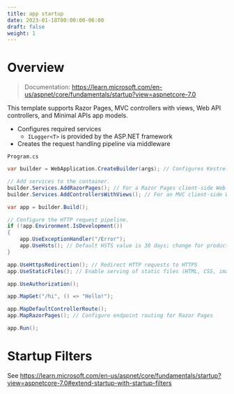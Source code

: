 ```yaml
---
title: app startup
date: 2023-01-18T00:00:00-06:00
draft: false
weight: 1
---
```


# Overview
> Documentation: https://learn.microsoft.com/en-us/aspnet/core/fundamentals/startup?view=aspnetcore-7.0

This template supports Razor Pages, MVC controllers with views, Web API controllers, and Minimal APIs app models.
- Configures required services
    - `ILogger<T>` is provided by the ASP.NET framework
- Creates the request handling pipeline via middleware

`Program.cs`
```cs
var builder = WebApplication.CreateBuilder(args); // Configures Kestrel

// Add services to the container.
builder.Services.AddRazorPages(); // For a Razor Pages client-side Web UI
builder.Services.AddControllersWithViews(); // For an MVC client-side Web UI

var app = builder.Build();

// Configure the HTTP request pipeline.
if (!app.Environment.IsDevelopment())
{
    app.UseExceptionHandler("/Error");
    app.UseHsts(); // Default HSTS value is 30 days; change for production scenarios; https://aka.ms/aspnetcore-hst
}

app.UseHttpsRedirection(); // Redirect HTTP requests to HTTPS
app.UseStaticFiles(); // Enable serving of static files (HTML, CSS, images, JavaScript)

app.UseAuthorization(); 

app.MapGet("/hi", () => "Hello!");

app.MapDefaultControllerRoute();
app.MapRazorPages(); // Configure endpoint routing for Razor Pages

app.Run();
```

# Startup Filters
See https://learn.microsoft.com/en-us/aspnet/core/fundamentals/startup?view=aspnetcore-7.0#extend-startup-with-startup-filters
